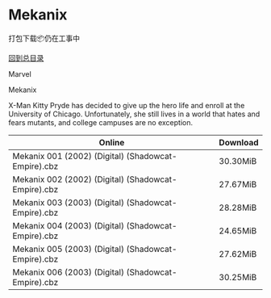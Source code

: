 # Mekanix

打包下载📦仍在工事中

[回到总目录](/Catalogs.md)

Marvel

Mekanix

X-Man Kitty Pryde has decided to give up the hero life and enroll at the University of Chicago. Unfortunately, she still lives in a world that hates and fears mutants, and college campuses are no exception.





Online | Download
--- | ---
Mekanix 001 (2002) (Digital) (Shadowcat-Empire).cbz | 30.30MiB
Mekanix 002 (2002) (Digital) (Shadowcat-Empire).cbz | 27.67MiB
Mekanix 003 (2003) (Digital) (Shadowcat-Empire).cbz | 28.28MiB
Mekanix 004 (2003) (Digital) (Shadowcat-Empire).cbz | 24.65MiB
Mekanix 005 (2003) (Digital) (Shadowcat-Empire).cbz | 27.62MiB
Mekanix 006 (2003) (Digital) (Shadowcat-Empire).cbz | 30.25MiB